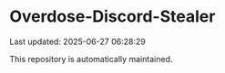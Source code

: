 # Overdose-Discord-Stealer

Last updated: 2025-06-27 06:28:29

This repository is automatically maintained.
